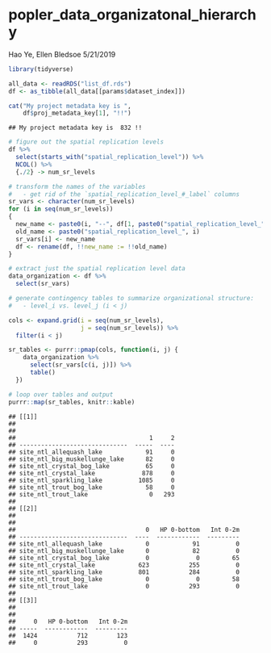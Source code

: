 popler\_data\_organizatonal\_hierarchy
================
Hao Ye, Ellen Bledsoe
5/21/2019

``` r
library(tidyverse)

all_data <- readRDS("list_df.rds")
df <- as_tibble(all_data[[params$dataset_index]])

cat("My project metadata key is ", 
    df$proj_metadata_key[1], "!!")
```

    ## My project metadata key is  832 !!

``` r
# figure out the spatial replication levels
df %>% 
  select(starts_with("spatial_replication_level")) %>%
  NCOL() %>%
  {./2} -> num_sr_levels
```

``` r
# transform the names of the variables
#   - get rid of the `spatial_replication_level_#_label` columns
sr_vars <- character(num_sr_levels)
for (i in seq(num_sr_levels))
{
  new_name <- paste0(i, "--", df[1, paste0("spatial_replication_level_", i, "_label")])
  old_name <- paste0("spatial_replication_level_", i)
  sr_vars[i] <- new_name
  df <- rename(df, !!new_name := !!old_name)
}
```

``` r
# extract just the spatial replication level data
data_organization <- df %>%
  select(sr_vars)
```

``` r
# generate contingency tables to summarize organizational structure:
#   - level_i vs. level_j (i < j)

cols <- expand.grid(i = seq(num_sr_levels), 
                    j = seq(num_sr_levels)) %>%
  filter(i < j)

sr_tables <- purrr::pmap(cols, function(i, j) {
    data_organization %>%
      select(sr_vars[c(i, j)]) %>%
      table()
  })
```

``` r
# loop over tables and output
purrr::map(sr_tables, knitr::kable)
```

    ## [[1]]
    ## 
    ## 
    ##                                     1     2
    ## ------------------------------  -----  ----
    ## site_ntl_allequash_lake            91     0
    ## site_ntl_big_muskellunge_lake      82     0
    ## site_ntl_crystal_bog_lake          65     0
    ## site_ntl_crystal_lake             878     0
    ## site_ntl_sparkling_lake          1085     0
    ## site_ntl_trout_bog_lake            58     0
    ## site_ntl_trout_lake                 0   293
    ## 
    ## [[2]]
    ## 
    ## 
    ##                                    0   HP 0-bottom   Int 0-2m
    ## ------------------------------  ----  ------------  ---------
    ## site_ntl_allequash_lake            0            91          0
    ## site_ntl_big_muskellunge_lake      0            82          0
    ## site_ntl_crystal_bog_lake          0             0         65
    ## site_ntl_crystal_lake            623           255          0
    ## site_ntl_sparkling_lake          801           284          0
    ## site_ntl_trout_bog_lake            0             0         58
    ## site_ntl_trout_lake                0           293          0
    ## 
    ## [[3]]
    ## 
    ## 
    ##     0   HP 0-bottom   Int 0-2m
    ## -----  ------------  ---------
    ##  1424           712        123
    ##     0           293          0
